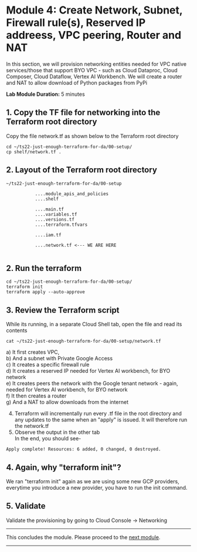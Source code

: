 
# Module 4: Create Network, Subnet, Firewall rule(s), Reserved IP addreess, VPC peering, Router and NAT
 
In this section, we will provision networking entities needed for VPC native services/those that support BYO VPC - such as Cloud Dataproc, Cloud Composer, Cloud Dataflow, Vertex AI Workbench. We will create a router and NAT to allow download of Python packages from PyPi<br>
 
**Lab Module Duration:**
5 minutes 

## 1. Copy the TF file for networking into the Terraform root directory
Copy the file network.tf as shown below to the Terraform root directory

```
cd ~/ts22-just-enough-terraform-for-da/00-setup/
cp shelf/network.tf .
```

## 2. Layout of the Terraform root directory
```
~/ts22-just-enough-terraform-for-da/00-setup

           ....module_apis_and_policies
           ....shelf
           
           ....main.tf
           ....variables.tf
           ....versions.tf
           ....terraform.tfvars 
           
           ....iam.tf 
           
           ....network.tf <--- WE ARE HERE
           
```


## 2. Run the terraform
```
cd ~/ts22-just-enough-terraform-for-da/00-setup/
terraform init
terraform apply --auto-approve
```
 
## 3. Review the Terraform script
While its running, in a separate Cloud Shell tab, open the file and read its contents<br>
```
cat ~/ts22-just-enough-terraform-for-da/00-setup/network.tf
```
a) It first creates VPC,<br>
b) And a subnet with Private Google Access<br>
c) It creates a specific firewall rule<br>
d) It creates a reserved IP needed for Vertex AI workbench, for BYO network<br>
e) It creates peers the network with the Google tenant network - again, needed for Vertex AI workbench, for BYO network<br>
f) It then creates a router<br>
g) And a NAT to allow downloads from the internet<br>

4. Terraform will incrementally run every .tf file in the root directory and any updates to the same when an "apply" is issued. It will therefore run the network.tf<br>
5. Observe the output in the other tab<br>
In the end, you should see-<br>
 ```
Apply complete! Resources: 6 added, 0 changed, 0 destroyed.
 ```

## 4. Again, why "terraform init"?
We ran "terraform init" again as we are using some new GCP providers, everytime you introduce a new provider, you have to run the init command.

## 5. Validate 
Validate the provisioning by going to Cloud Console -> Networking 
 
<hr>

 This concludes the module. Please proceed to the [next module](Module-05.md).

<hr>
 
